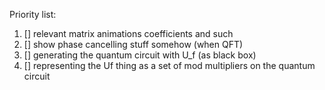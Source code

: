 Priority list:

1. [] relevant matrix animations coefficients and such 
2. [] show phase cancelling stuff somehow (when QFT)
3. [] generating the quantum circuit with U_f (as black box)
4. [] representing the Uf thing as a set of mod multipliers on the quantum circuit
